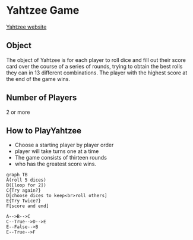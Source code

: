 <h1>Yahtzee Game</h1>

[Yahtzee website](https://www.dicegamedepot.com/yahtzee-rules/)

## Object
The object of Yahtzee is for each player to roll dice and fill out their score card over the course of a series of rounds, trying to obtain the best rolls they can in 13 different combinations. The player with the highest score at the end of the game wins.

## Number of Players
2 or more

## How to PlayYahtzee
* Choose a starting player by player order
* player will take turns one at a time
* The game consists of thirteen rounds
* who has the greatest score wins.

```mermaid
graph TB
A(roll 5 dices)
B([loop for 2])
C{Try again?}
D[choose dices to keep<br>roll others]
E{Try Twice?}
F[score and end]

A-->B-->C
C--True-->D-->E
E--False-->B
E--True-->F
```

